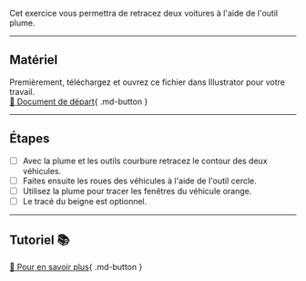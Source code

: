 Cet exercice vous permettra de retracez deux voitures à l'aide de l'outil plume.    
***  

## Matériel

Premièrement, téléchargez et ouvrez ce fichier dans Illustrator pour votre travail.   
[📁 Document de départ](https://cmontmorency365.sharepoint.com/:u:/s/TIM-582214-Animation2d77/EZENw-B6p1ZJpV8Fn9AWPFYBWZp9JwA5UVmHmSTCyqxuLA?e=3jnZhd){ .md-button }   <br>

***  
## Étapes

- [ ] Avec la plume et les outils courbure retracez le contour des deux véhicules.
- [ ] Faites ensuite les roues des véhicules à l'aide de l'outil cercle.
- [ ] Utilisez la plume pour tracer les fenêtres du véhicule orange.
- [ ] Le tracé du beigne est optionnel.

***  

## Tutoriel 📚

[📖 Pour en savoir plus](https://creativecloud.adobe.com/fr-CA/learn/illustrator/web/pen-tool-exercises?playlistPath=/services/playlist.helpx/products:SG_ILLUSTRATOR_1_1/learn-path:key-techniques/set-header:drawing/playlist:topic/fr_CA.json){ .md-button }   <br>

